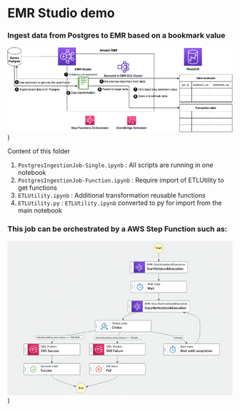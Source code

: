 # EMR Studio demo

### Ingest data from Postgres to EMR based on a bookmark value

![Architecture](https://raw.githubusercontent.com/nicoanadt/emr-demo/main/emr-studio-data-ingestion/resources/EMR%20Studio%20data%20ingestion%20job.png))


Content of this folder
1. `PostgresIngestionJob-Single.ipynb` : All scripts are running in one notebook
2. `PostgresIngestionJob-Function.ipynb` : Require import of ETLUtility to get functions
3. `ETLUtility.ipynb` : Additional transformation reusable functions
4. `ETLUtility.py` : `ETLUtility.ipynb` converted to py for import from the main notebook

### This job can be orchestrated by a AWS Step Function such as:

![Architecture](https://raw.githubusercontent.com/nicoanadt/emr-demo/main/emr-studio-data-ingestion/resources/StepFunctions.png))
